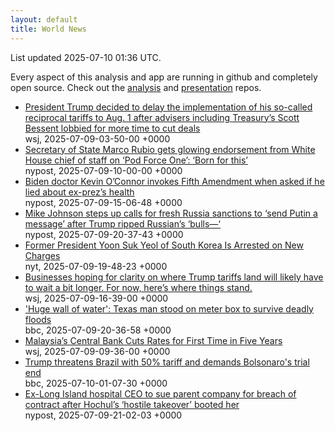 ```yaml
---
layout: default
title: World News
---
```


<div markdown="0">
<div class="byline small text-muted">List updated <span class="datetime">2025-07-10 01:36 UTC</span>.</div>

<p>Every aspect of this analysis and app are running in github and completely open source. Check out the <a href="https://github.com/Castro-Media/Analysis">analysis</a> and <a href="https://github.com/Castro-Media/TopStoryReview.com">presentation</a> repos.</p>
<ul>
<li><a href='https://www.wsj.com/economy/trade/trump-tariffs-scott-bessent-trade-deals-cc76e43a'>President Trump decided to delay the implementation of his so-called reciprocal tariffs to Aug. 1 after advisers including Treasury&#8217;s Scott Bessent lobbied for more time to cut deals</a><div class='byline small text-muted'>wsj, <span class="datetime">2025-07-09-03-50-00 +0000</span></div></li>
<li><a href='https://nypost.com/2025/07/09/us-news/secretary-of-state-marco-rubio-gets-glowing-endorsement-from-white-house-chief-of-staff-on-pod-force-one-born-for-this/'>Secretary of State Marco Rubio gets glowing endorsement from White House chief of staff on &#8216;Pod Force One&#8217;: &#8216;Born for this&#8217;</a><div class='byline small text-muted'>nypost, <span class="datetime">2025-07-09-10-00-00 +0000</span></div></li>
<li><a href='https://nypost.com/2025/07/09/us-news/biden-doctor-kevin-oconnor-pleads-fifth-rather-than-answer-questions-about-ex-prezs-health/'>Biden doctor Kevin O&#8217;Connor invokes Fifth Amendment when asked if he lied about ex-prez&#8217;s health</a><div class='byline small text-muted'>nypost, <span class="datetime">2025-07-09-15-06-48 +0000</span></div></li>
<li><a href='https://nypost.com/2025/07/09/us-news/mike-johnson-steps-up-calls-for-fresh-russia-sanctions-to-send-putin-a-message-after-trump-ripped-russians-bulls/'>Mike Johnson steps up calls for fresh Russia sanctions to &#8216;send Putin a message&#8217; after Trump ripped Russian&#8217;s &#8216;bulls&#8212;&#8216;</a><div class='byline small text-muted'>nypost, <span class="datetime">2025-07-09-20-37-43 +0000</span></div></li>
<li><a href='https://www.nytimes.com/2025/07/09/world/asia/south-korea-arrest-yoon-suk-yeol.html'>Former President Yoon Suk Yeol of South Korea Is Arrested on New Charges</a><div class='byline small text-muted'>nyt, <span class="datetime">2025-07-09-19-48-23 +0000</span></div></li>
<li><a href='https://www.wsj.com/economy/trade/trump-tariffs-countries-goods-explained-b9878e1a'>Businesses hoping for clarity on where Trump tariffs land will likely have to wait a bit longer. For now, here&#8217;s where things stand.</a><div class='byline small text-muted'>wsj, <span class="datetime">2025-07-09-16-39-00 +0000</span></div></li>
<li><a href='https://www.bbc.com/news/articles/c3358pz41d6o'>'Huge wall of water': Texas man stood on meter box to survive deadly floods</a><div class='byline small text-muted'>bbc, <span class="datetime">2025-07-09-20-36-58 +0000</span></div></li>
<li><a href='https://www.wsj.com/articles/malaysias-central-bank-cuts-rates-f19ea4d5'>Malaysia&#8217;s Central Bank Cuts Rates for First Time in Five Years</a><div class='byline small text-muted'>wsj, <span class="datetime">2025-07-09-09-36-00 +0000</span></div></li>
<li><a href='https://www.bbc.com/news/articles/c784ee81y4zo'>Trump threatens Brazil with 50% tariff and demands Bolsonaro's trial end</a><div class='byline small text-muted'>bbc, <span class="datetime">2025-07-10-01-07-30 +0000</span></div></li>
<li><a href='https://nypost.com/2025/07/09/us-news/ousted-long-island-hospital-ceo-for-breach-of-contract-after-hochuls-hostile-takeover-booted-her/'>Ex-Long Island hospital CEO to sue parent company for breach of contract after Hochul&#8217;s &#8216;hostile takeover&#8217; booted her</a><div class='byline small text-muted'>nypost, <span class="datetime">2025-07-09-21-02-03 +0000</span></div></li>
</ul>
</div>
